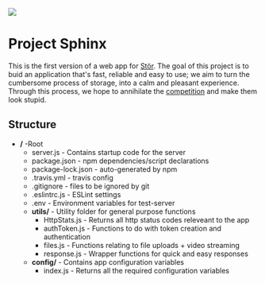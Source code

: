 ![](https://travis-ci.com/e-oj/Sphinx.svg?token=Gnqxfd5LJTHA77HvRWKi&branch=master)

#  Project Sphinx

This is the first version of a web app for [Stör](http://www.storapp.io). The goal of this project is to buid an application that's fast, reliable and easy to use; we aim to turn the cumbersome process of storage, into a calm and pleasant experience. Through this process, we hope to annihilate the [competition](https://www.storewithneighbor.com) and make them look stupid.

## Structure

- <b>/</b> -Root
    - server.js - Contains startup code for the server
    - package.json - npm dependencies/script declarations
    - package-lock.json - auto-generated by npm
    - .travis.yml - travis config
    - .gitignore - files to be ignored by git
    - .eslintrc.js - ESLint settings
    - .env - Environment variables for test-server
    - <b>utils/</b> - Utility folder for general purpose functions
        - HttpStats.js - Returns all http status codes releveant to the app
        - authToken.js - Functions to do with token creation and authentication
        - files.js - Functions relating to file uploads + video streaming
        - response.js - Wrapper functions for quick and easy responses
    - <b>config/</b> - Contains app configuration variables
        - index.js - Returns all the required configuration variables
